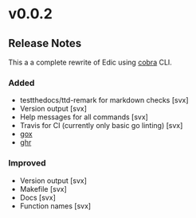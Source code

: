 # v0.0.2

## Release Notes

This a a complete rewrite of Edic using [cobra](https://github.com/spf13/cobra) CLI.

### Added

- testthedocs/ttd-remark for markdown checks [svx]
- Version output [svx]
- Help messages for all commands [svx]
- Travis for CI (currently only basic go linting) [svx]
- [gox](https://github.com/mitchellh/gox)
- [ghr](https://github.com/tcnksm/ghr/)

### Improved

- Version output [svx]
- Makefile [svx]
- Docs [svx]
- Function names [svx]

